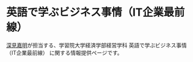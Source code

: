 # 英語で学ぶビジネス事情（IT企業最前線）
[深見嘉明](https://github.com/icat-lab/icat_lab)が担当する、学習院大学経済学部経営学科 英語で学ぶビジネス事情（IT企業最前線） に関する情報提供ページです。
